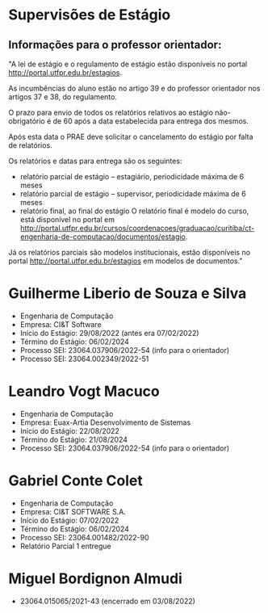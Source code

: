 # Supervisões de Estágio

## Informações para o professor orientador:

"A lei de estágio e o regulamento de estágio estão disponíveis no portal http://portal.utfpr.edu.br/estagios. 

As incumbências do aluno estão no artigo 39 e do professor orientador nos artigos 37 e 38, do regulamento.

O prazo para envio de todos os relatórios relativos ao estágio não-obrigatório é de 60 após a data estabelecida para entrega dos mesmos. 

Após esta data o PRAE deve solicitar o cancelamento do estágio por falta de relatórios.

Os relatórios e datas para entrega são os seguintes:
- relatório parcial de estágio – estagiário, periodicidade máxima de 6 meses
- relatório parcial de estágio – supervisor, periodicidade máxima de 6 meses
- relatório final, ao final do estágio
O relatório final é modelo do curso, está disponível 
no portal em http://portal.utfpr.edu.br/cursos/coordenacoes/graduacao/curitiba/ct-engenharia-de-computacao/documentos/estagio. 

Já os relatórios parciais são modelos institucionais, estão disponíveis no portal http://portal.utfpr.edu.br/estagios em modelos de documentos."

# Guilherme Liberio de Souza e Silva

- Engenharia de Computação
- Empresa: CI&T Software
- Início do Estágio: 29/08/2022 (antes era 07/02/2022)
- Término do Estágio: 06/02/2024
- Processo SEI: 23064.037906/2022-54 (info para o orientador)
- Processo SEI:  23064.002349/2022-51

# Leandro Vogt Macuco

- Engenharia de Computação
- Empresa: Euax-Artia Desenvolvimento de Sistemas
- Início do Estágio: 22/08/2022
- Término do Estágio: 21/08/2024
- Processo SEI: 23064.037906/2022-54 (info para o orientador)

# Gabriel Conte Colet


- Engenharia de Computação
- Empresa: CI&T SOFTWARE S.A.
- Início do Estágio: 07/02/2022
- Término do Estágio: 06/02/2024
- Processo SEI: 23064.001482/2022-90
- Relatório Parcial 1 entregue

# Miguel Bordignon Almudi

- 23064.015065/2021-43 (encerrado em 03/08/2022)

